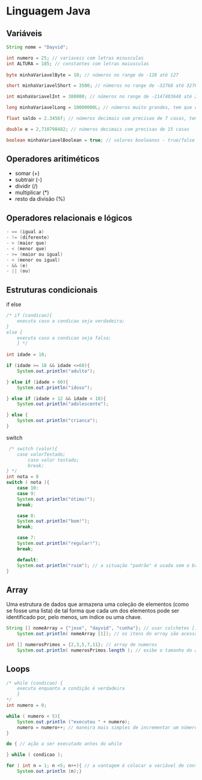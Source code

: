 # Linguagem Java

## Variáveis

~~~ java
String nome = "Dayvid";

int numero = 25; // variaveis com letras minusculas
int ALTURA = 185; // constantes com letras maiusculas 
 
byte minhaVariavelByte = 10; // números no range de -128 até 127

short minhaVariavelShort = 3500; // números no range de -32768 até 32767

int minhaVariavelInt = 380000; // números no range de -2147483648 até 2147483647

long minhaVariavelLong = 10000000L; // números muito grandes, tem que colocar o "L" no final

float saldo = 2.3456f; // números decimais com precisao de 7 casas, tem que colocar o "f" no final

double e = 2,718798482; // números decimais com precisao de 15 casas

boolean minhaVariavelBoolean = true; // valores booleanos - true/false
~~~

## Operadores aritiméticos 

- somar (+)
- subtrair (-)
- dividir (/)
- multiplicar (*)
- resto da divisão (%)

## Operadores relacionais e lógicos
~~~~ java 
- == (igual a) 
- != (diferente)
- > (maior que)
- < (menor que)
- >= (maior ou igual)
- < (menor ou igual)
- && (e)
- || (ou)
~~~~
## Estruturas condicionais
if else
~~~~ java
/* if (condicao){
    executa caso a condicao seja verdadeira;
} 
else {
    executa caso a condicao seja falsa;
    } */
 
int idade = 18;

if (idade >= 18 && idade <=60){
    System.out.println("adulto");

} else if (idade > 60){
    System.out.println("idoso");

} else if (idade > 12 && idade < 18){
    System.out.println("adolescente");

} else {
    System.out.println("crianca");
}
~~~~
switch
~~~~ java 
 /* switch (valor){
    case valorTestado;
        caso valor testado;
        break;
} */
int nota = 8
switch ( nota ){
    case 10: 
    case 9:    
    System.out.println("ótimo!");
    break;

    case 8: 
    System.out.println("bom!");
    break;

    case 7: 
    System.out.println("regular!");
    break;

    default: 
    System.out.println("ruim"); // a situação "padrão" é usada sem o break
}
~~~~

## Array

 Uma estrutura de dados que armazena uma coleção de elementos (como se fosse uma lista) de tal forma que cada um dos elementos pode ser identificado por, pelo menos, um índice ou uma chave.

~~~~ java
String [] nomeArray = {"jose", "dayvid", "cunha"}; // usar colchetes [] para definir, chaves {} para agrupar e separar por vírgula
    System.out.println( nomeArray [1]); // os itens do array são acessados por indices {0,1,2}

int [] numerosPrimos = {2,3,5,7,11}; // array de numeros
    System.out.println( numerosPrimos.length ); // exibe o tamanho do array
~~~~
## Loops

~~~~ java
/* while (condicao) {
    executa enquanto a condição é verdadeira
    }
*/
int numero = 0;

while ( numero < 5){
    System.out.println ("executou " + numero);
    numero = numero++; // maneira mais simples de incrementar um número
}

do { // ação a ser executado antes do while

} while ( condicao );

for ( int n = 1; n <5; n++){ // a vantagem é colocar a variável de controle dentro da estrutura
    System.out.println (n);}
